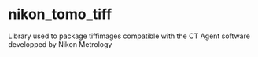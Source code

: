 # nikon_tomo_tiff
Library used to package tiffimages compatible with the CT Agent software developped by Nikon Metrology
